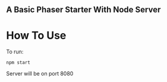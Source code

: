 ## A Basic Phaser Starter With Node Server

# How To Use

To run:

`npm start`

Server will be on port 8080

